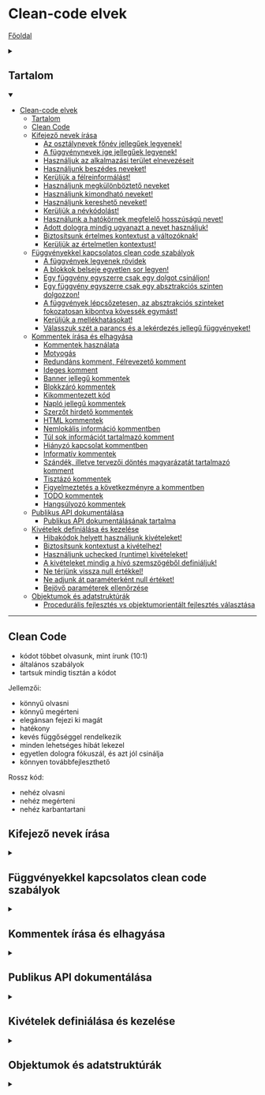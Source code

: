 # Clean-code elvek

[Főoldal](oop.md)
<details>
  <summary></summary>

[Fogalmak](terms.md)

[Minták](patterns.md)

[Heurisztikák](heuristics.md)

[Refaktorálás](refactoring.md)

[Clean-code](cleanCode.md)

[API tervezési elvek](APIDesign.md)

[Elosztott objektumorientáltság](distributed.md)

[Konkurens és párhuzamos minták](concurrentParalell.md)

[Immutable objektumorientáltság](immutable.md)

[C++ Idiómák](idioms.md)

</details>


## Tartalom
<details open>
  <summary></summary>

- [Clean-code elvek](#clean-code-elvek)
  - [Tartalom](#tartalom)
  - [Clean Code](#clean-code)
  - [Kifejező nevek írása](#kifejező-nevek-írása)
    - [Az osztálynevek főnév jellegűek legyenek!](#az-osztálynevek-főnév-jellegűek-legyenek)
    - [A függvénynevek ige jellegűek legyenek!](#a-függvénynevek-ige-jellegűek-legyenek)
    - [Használjuk az alkalmazási terület elnevezéseit](#használjuk-az-alkalmazási-terület-elnevezéseit)
    - [Használjunk beszédes neveket!](#használjunk-beszédes-neveket)
    - [Kerüljük a félreinformálást!](#kerüljük-a-félreinformálást)
    - [Használjunk megkülönböztető neveket](#használjunk-megkülönböztető-neveket)
    - [Használjunk kimondható neveket!](#használjunk-kimondható-neveket)
    - [Használjunk kereshető neveket!](#használjunk-kereshető-neveket)
    - [Kerüljük a névkódolást!](#kerüljük-a-névkódolást)
    - [Használunk a hatókörnek megfelelő hosszúságú nevet!](#használunk-a-hatókörnek-megfelelő-hosszúságú-nevet)
    - [Adott dologra mindig ugyanazt a nevet használjuk!](#adott-dologra-mindig-ugyanazt-a-nevet-használjuk)
    - [Biztosítsunk értelmes kontextust a változóknak!](#biztosítsunk-értelmes-kontextust-a-változóknak)
    - [Kerüljük az értelmetlen kontextust!](#kerüljük-az-értelmetlen-kontextust)
  - [Függvényekkel kapcsolatos clean code szabályok](#függvényekkel-kapcsolatos-clean-code-szabályok)
    - [A függvények legyenek rövidek](#a-függvények-legyenek-rövidek)
    - [A blokkok belseje egyetlen sor legyen!](#a-blokkok-belseje-egyetlen-sor-legyen)
    - [Egy függvény egyszerre csak egy dolgot csináljon!](#egy-függvény-egyszerre-csak-egy-dolgot-csináljon)
    - [Egy függvény egyszerre csak egy absztrakciós szinten dolgozzon!](#egy-függvény-egyszerre-csak-egy-absztrakciós-szinten-dolgozzon)
    - [A függvények lépcsőzetesen, az absztrakciós szinteket fokozatosan kibontva kövessék egymást!](#a-függvények-lépcsőzetesen-az-absztrakciós-szinteket-fokozatosan-kibontva-kövessék-egymást)
    - [Kerüljük a mellékhatásokat!](#kerüljük-a-mellékhatásokat)
    - [Válasszuk szét a parancs és a lekérdezés jellegű függvényeket!](#válasszuk-szét-a-parancs-és-a-lekérdezés-jellegű-függvényeket)
  - [Kommentek írása és elhagyása](#kommentek-írása-és-elhagyása)
    - [Kommentek használata](#kommentek-használata)
    - [Motyogás](#motyogás)
    - [Redundáns komment, Félrevezető komment](#redundáns-komment-félrevezető-komment)
    - [Ideges komment](#ideges-komment)
    - [Banner jellegű kommentek](#banner-jellegű-kommentek)
    - [Blokkzáró kommentek](#blokkzáró-kommentek)
    - [Kikommentezett kód](#kikommentezett-kód)
    - [Napló jellegű kommentek](#napló-jellegű-kommentek)
    - [Szerzőt hirdető kommentek](#szerzőt-hirdető-kommentek)
    - [HTML kommentek](#html-kommentek)
    - [Nemlokális információ kommentben](#nemlokális-információ-kommentben)
    - [Túl sok információt tartalmazó komment](#túl-sok-információt-tartalmazó-komment)
    - [Hiányzó kapcsolat kommentben](#hiányzó-kapcsolat-kommentben)
    - [Informatív kommentek](#informatív-kommentek)
    - [Szándék, illetve tervezői döntés magyarázatát tartalmazó komment](#szándék-illetve-tervezői-döntés-magyarázatát-tartalmazó-komment)
    - [Tisztázó kommentek](#tisztázó-kommentek)
    - [Figyelmeztetés a következményre a kommentben](#figyelmeztetés-a-következményre-a-kommentben)
    - [TODO kommentek](#todo-kommentek)
    - [Hangsúlyozó kommentek](#hangsúlyozó-kommentek)
  - [Publikus API dokumentálása](#publikus-api-dokumentálása)
    - [Publikus API dokumentálásának tartalma](#publikus-api-dokumentálásának-tartalma)
  - [Kivételek definiálása és kezelése](#kivételek-definiálása-és-kezelése)
    - [Hibakódok helyett használjunk kivételeket!](#hibakódok-helyett-használjunk-kivételeket)
    - [Biztosítsunk kontextust a kivételhez!](#biztosítsunk-kontextust-a-kivételhez)
    - [Használjunk uchecked (runtime) kivételeket!](#használjunk-uchecked-runtime-kivételeket)
    - [A kivételeket mindig a hívó szemszögéből definiáljuk!](#a-kivételeket-mindig-a-hívó-szemszögéből-definiáljuk)
    - [Ne térjünk vissza null értékkel!](#ne-térjünk-vissza-null-értékkel)
    - [Ne adjunk át paraméterként null értéket!](#ne-adjunk-át-paraméterként-null-értéket)
    - [Bejövő paraméterek ellenőrzése](#bejövő-paraméterek-ellenőrzése)
  - [Objektumok és adatstruktúrák](#objektumok-és-adatstruktúrák)
    - [Procedurális fejlesztés vs objektumorientált fejlesztés választása](#procedurális-fejlesztés-vs-objektumorientált-fejlesztés-választása)

</details>

---

## Clean Code

- kódot többet olvasunk, mint írunk (10:1)
- általános szabályok
- tartsuk mindig tisztán a kódot

Jellemzői:
- könnyű olvasni
- könnyű megérteni
- elegánsan fejezi ki magát
- hatékony
- kevés függőséggel rendelkezik
- minden lehetséges hibát lekezel
- egyetlen dologra fókuszál, és azt jól csinálja
- könnyen továbbfejleszthető

Rossz kód:
- nehéz olvasni
- nehéz megérteni
- nehéz karbantartani
  

## Kifejező nevek írása

<details>
  <summary></summary>

### Az osztálynevek főnév jellegűek legyenek!

<details>
  <summary></summary>

- kerüljük az általános neveket (Manager, Data, Processzor, Info)
- minél specifikusabb nevek
- ne legyen ige, kivéve ha a viselkedést szándékosan kiszervezzük([Visitor](patterns.md/#visitor), [Strategy](patterns.md/#strategy))

</details>

### A függvénynevek ige jellegűek legyenek!

<details>
  <summary></summary>

- függvények tevékenységet hajtanak végre
- függvény neve egy ige, vagy főnév-ige kombináció

</details>

### Használjuk az alkalmazási terület elnevezéseit

### Használjunk beszédes neveket!

### Kerüljük a félreinformálást!

### Használjunk megkülönböztető neveket

### Használjunk kimondható neveket!

### Használjunk kereshető neveket!

### Kerüljük a névkódolást!

<details>
  <summary></summary>

- kerülendő a [hungarian notation](terms.md/#hungarian-notation)
- ne használjunk prefixeket és suffixeket
- megsérthető ha indokolt

</details>

### Használunk a hatókörnek megfelelő hosszúságú nevet!

### Adott dologra mindig ugyanazt a nevet használjuk!

### Biztosítsunk értelmes kontextust a változóknak!

<details>
  <summary></summary>

- a kontextus biztosítson elég információt ahhoz, hogy a név jelentése egyértelmű legyen

</details>

### Kerüljük az értelmetlen kontextust!

</details>

## Függvényekkel kapcsolatos clean code szabályok

<details>
  <summary></summary>

### A függvények legyenek rövidek

<details>
  <summary></summary>

-  2-4, max 20 sor

</details>

### A blokkok belseje egyetlen sor legyen!

<details>
  <summary></summary>

-  ha sokkal hosszabb szervezzük ki függvénybe

</details>

### Egy függvény egyszerre csak egy dolgot csináljon!

### Egy függvény egyszerre csak egy absztrakciós szinten dolgozzon!

### A függvények lépcsőzetesen, az absztrakciós szinteket fokozatosan kibontva kövessék egymást!

### Kerüljük a mellékhatásokat!

### Válasszuk szét a parancs és a lekérdezés jellegű függvényeket!

<details>
  <summary></summary>

- csináljon valamit, vagy válaszoljon egy kérdésre

</details>

</details>

## Kommentek írása és elhagyása

<details>
  <summary></summary>

### Kommentek használata

- kifejezünk olyasmit, amit kódban nem tudunk kifejezni
- hasznosak tudnak lenni, de ha rosszul használjuk félrevezetőek és károsak lehetnek
- egyetlen hiteles információforrás a programkód
- nem kommentekkel kell dokumentálni a kódot, hanem a programkód saját olvashatósága révén dokumentálja magát

### Motyogás

- nem derül ki a komment pontos jelentése
- rossz

### Redundáns komment, Félrevezető komment

- rossz

### Ideges komment

- rossz

### Banner jellegű kommentek

- rossz

### Blokkzáró kommentek

- nem rossz, de ne legyen rájuk szükség

### Kikommentezett kód

- rossz

### Napló jellegű kommentek

- meh, verziókezelés is létezik


### Szerzőt hirdető kommentek

- meh, van rá jobb eszköz (verziókezelés)

### HTML kommentek

- meh

### Nemlokális információ kommentben

- rossz

### Túl sok információt tartalmazó komment

- rossz

### Hiányzó kapcsolat kommentben

- rossz

### Informatív kommentek

- jó, de áltálában meg lehet máshogy oldani

### Szándék, illetve tervezői döntés magyarázatát tartalmazó komment

- jó és javasolt

### Tisztázó kommentek

- jó, de tartsuk karban

### Figyelmeztetés a következményre a kommentben

- jó

### TODO kommentek

- jó, de lehet rá jobb eszköz

### Hangsúlyozó kommentek

- jó

</details>

## Publikus API dokumentálása

<details>
  <summary></summary>

- nagyon fontos
- kommentezzük a publikus tagokat
- legyen karban tartva

### Publikus API dokumentálásának tartalma
- mit csinál az adott osztály vagy függvény
- melyik paraméter mit jelent
- paraméterek értékkészlete
- függvények előfeltételei is és utófeltételei
- osztály invariánsai
- milyen kivételeket dobálhat
- melyik függvény szálbiztos, és melyik nem
- példakód
- hatékonyság

</details>

## Kivételek definiálása és kezelése

<details>
  <summary></summary>

### Hibakódok helyett használjunk kivételeket!

- catch blokkok csak hibakezelést tartalmazzanak, az alkalmazáslogika a try blokkokba való

### Biztosítsunk kontextust a kivételhez!

- legyen benne a kivételben, hogy melyik fájlban és hol keletkezett, mi a hiba oka, hogyan lehet elkerülni
- legyen naplózható, és az alapján rekonstruálható

### Használjunk uchecked (runtime) kivételeket!

### A kivételeket mindig a hívó szemszögéből definiáljuk!

### Ne térjünk vissza null értékkel!

- használjuk a [Null object](patterns.md/#null-object) tervezési mintát

### Ne adjunk át paraméterként null értéket!

- kivéve akkor, ha az API explicit megengedi

### Bejövő paraméterek ellenőrzése

</details>

## Objektumok és adatstruktúrák

<details>
  <summary></summary>

| Procedurális fejlesztés     | Objektumorientált fejlesztés           |
|:---------------------------:|:--------------------------------------:|
| a fókuszban az adat áll     | a fókuszban a viselkedés áll           |
| viselkedést függvényekben implementáljuk, paraméterként kapják az adatokat | adatreprezentáció el van rejtve|*
| könnyű új függvényt hozzáadni anélkül, hogy változtatnánk az adatstruktúrán | könnyű megváltoztatni a belső adatreprezentációt anélkül, hogy a külső interfész változna |
| nehéz megváltoztatni az adatstruktúrát, mert az minden függvényre hatással lehet | nehéz megváltoztatni a publikus interfészt, mert az egész öröklési hierarchiára, és minden hívóra kihathat|
| stabil, ritkán változó adatstruktúrát kíván | stabil viselkedést kíván, a működés kibővítését leszármazással és delegációval valósítjuk meg|

### Procedurális fejlesztés vs objektumorientált fejlesztés választása

- követelményektől és körülményektől függ, melyiket érdemes választani
- amit az objektumorientált stílusban nehéz megcsinálni, azt a procedurálisban könnyű, és fordítva
- komplex alkalmazás estén keveredhetnek=
- adatbázisok és hálózati kommunikáció esetén az adatok dominálnak
- üzleti logikát érdemes objektumorientált stílusban fejleszteni

</details>